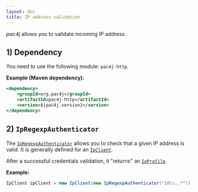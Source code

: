 ```yaml
---
layout: doc
title: IP address validation
---
```


*pac4j* allows you to validate incoming IP address.

## 1) Dependency

You need to use the following module: `pac4j-http`.

**Example (Maven dependency):**

```xml
<dependency>
    <groupId>org.pac4j</groupId>
    <artifactId>pac4j-http</artifactId>
    <version>${pac4j.version}</version>
</dependency>
```

## 2) `IpRegexpAuthenticator`

The [`IpRegexpAuthenticator`](https://github.com/pac4j/pac4j/blob/master/pac4j-http/src/main/java/org/pac4j/http/authorization/authorizer/IpRegexpAuthorizer.java) allows you to check that a given IP address is valid. It is generally defined for an [`IpClient`](https://github.com/pac4j/pac4j/blob/master/pac4j-http/src/main/java/org/pac4j/http/client/direct/IpClient.java).

After a successful credentials validation, it "returns" an [`IpProfile`](https://github.com/pac4j/pac4j/blob/master/pac4j-http/src/main/java/org/pac4j/http/profile/IpProfile.java).

**Example:**

```java
IpClient ipClient = new IpClient(new IpRegexpAuthenticator("10\\..*"));
```
